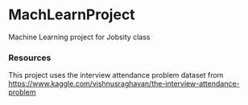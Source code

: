# MachLearnProject
Machine Learning project for Jobsity class

### Resources
This project uses the interview attendance problem dataset from https://www.kaggle.com/vishnusraghavan/the-interview-attendance-problem